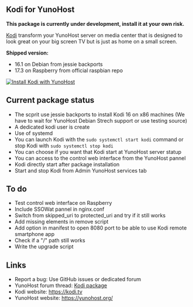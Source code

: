 Kodi for YunoHost
---------------------

**This package is currently under development, install it at your own risk.**

[Kodi](https://kodi.tv) transform your YunoHost server on media center that is designed to look great on your big screen TV but is just as home on a small screen.

**Shipped version:**
* 16.1 on Debian from jessie backports
* 17.3 on Raspberry from official raspbian repo

[![Install Kodi with YunoHost](https://install-app.yunohost.org/install-with-yunohost.png)](https://install-app.yunohost.org/?app=kodi)

## Current package status
* The scprit use jessie backports to install Kodi 16 on x86 machines (We have to wait for YunoHost Debian Strech support or use testing source)
* A dedicated kodi user is create
* Use of systemd
* You can launch Kodi with the ```sudo systemctl start kodi``` command or stop Kodi with ```sudo systemctl stop kodi```
* You can choose if you want that Kodi start at YunoHost server statup
* You can access to the control web interface from the YunoHost pannel
* Kodi directly start after package installation
* Start and stop Kodi from Admin YunoHost services tab

## To do
* Test control web interface on Raspberry
* Include SSOWat pannel in nginx.conf
* Switch from skipped_uri to protected_uri and try if it still works
* Add missing elements in remove script
* Add option in manifest to open 8080 port to be able to use Kodi remote smartphone app
* Check if a "/" path still works
* Write the upgrade script

## Links

 * Report a bug: Use GitHub issues or dedicated forum
 * YunoHost forum thread: [Kodi package](https://forum.yunohost.org/t/kodi-package-yunohost-as-a-media-center/3561/17)
 * Kodi website: https://kodi.tv
 * YunoHost website: https://yunohost.org/